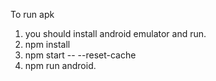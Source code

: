 To run apk
1. you should install android emulator and run.
2. npm install
3. npm start -- --reset-cache
4. npm run android.
